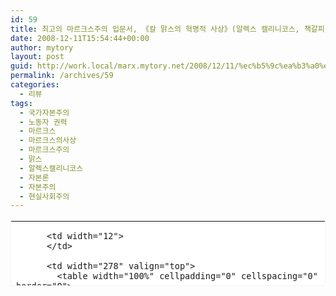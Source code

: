 ```yaml
---
id: 59
title: 최고의 마르크스주의 입문서, 《칼 맑스의 혁명적 사상》(알렉스 캘리니코스, 책갈피, 2007)
date: 2008-12-11T15:54:44+00:00
author: mytory
layout: post
guid: http://work.local/marx.mytory.net/2008/12/11/%ec%b5%9c%ea%b3%a0%ec%9d%98-%eb%a7%88%eb%a5%b4%ed%81%ac%ec%8a%a4%ec%a3%bc%ec%9d%98-%ec%9e%85%eb%ac%b8%ec%84%9c-%e3%80%8a%ec%b9%bc-%eb%a7%91%ec%8a%a4%ec%9d%98-%ed%98%81%eb%aa%85%ec%a0%81-%ec%82%ac/
permalink: /archives/59
categories:
  - 리뷰
tags:
  - 국가자본주의
  - 노동자 권력
  - 마르크스
  - 마르크스의사상
  - 마르크스주의
  - 맑스
  - 알렉스캘리니코스
  - 자본론
  - 자본주의
  - 현실사회주의
---
```

<table key="KY_KOR9788979660487" category="book_detail" openpost="false" width="374" height="105" cellpadding="12" cellspacing="0" border="0" style="border:1px #F3F3F3 solid; background-color:#ffffff; line-height:16px !important;">
  <tr>
    <td style="padding-bottom:0px">
      <table width="350" cellpadding="0" cellspacing="0" border="0">
        <tr>
          <td width="68" valign="top">
            <a href="http://book.daum.net/detail/book.do?bookid=KOR9788979660487" target="_blank"><img width="55" height="80" src="http://photo-book.daum-img.net/images/nbook/medium/487/m9788979660487.jpg" border="0" /></a>
          </td>
          
          <td width="12">
          </td>
          
          <td width="278" valign="top">
            <table width="100%" cellpadding="0" cellspacing="0" border="0">
              <tr>
                <th height="18" colspan="2" align="left" valign="top">
                  <font style="font-size:12px; font-weight:bold; color:#333333; font-family:굴림,gulim,sans-serif;"><a style="color:#333333 !important;text-decoration:none !important;" href="http://book.daum.net/detail/book.do?bookid=KOR9788979660487" target="_blank"><strong>칼 맑스의 혁명적 사상</strong></a></font>
                </th>
              </tr>
              
              <tr>
                <td width="55" height="18" align="left" valign="top">
                  <font style="font-size:12px; color:#999999; font-family:굴림,gulim,sans-serif; line-height:1.4;">카테고리</font>
                </td>
                
                <td height="18" align="left" valign="top">
                  <span style="display:block; float:left; height:14px; overflow:hidden; text-overflow:ellipsis;"><font style="font-size:12px; color:#333333; font-family:굴림,gulim,sans-serif; line-height:1.4;">정치/사회</font></span>
                </td>
              </tr>
              
              <tr>
                <td width="55" height="36" align="left" valign="top">
                  <font style="font-size:12px; color:#999999; font-family:굴림,gulim,sans-serif; line-height:1.4;">지은이</font>
                </td>
                
                <td height="36" align="left" valign="top">
                  <span style="display:block; float:left; height:14px; overflow:hidden; text-overflow:ellipsis;"><font style="font-size:12px; color:#333333; font-family:굴림,gulim,sans-serif; line-height:1.4;">알렉스 캘리니코스 (책갈피, 2007년)</font></span>
                </td>
              </tr>
              
              <tr>
                <td colspan="2" align="left" valign="top">
                  <a style="padding:0px 5px 0px 0px; background:url(http://deco.daum-img.net/contents/info/ic_more.gif) no-repeat 100% 3px; font-size:11px; color:#999999 !important; font-family:돋움,dotum,verdana; text-decoration:underline;" href="http://book.daum.net/detail/book.do?bookid=KOR9788979660487" target="_blank">상세보기</a>
                </td>
              </tr>
            </table>
          </td>
        </tr>
      </table>
    </td>
  </tr>
</table>

이 책은 영국의 급진 사회주의 정당 ‘사회주의 노동자당’의 핵심 활동가이고 동시에 대학교수인 알렉스 캘리니코스가 혁명적 입장에서 맑스에 대해 쓴 책이다.

알렉스 캘리니코스는 세계 100대 지성으로도 꼽힌 바 있다고 한다.

이 책은 마르크스의 사상을 개론한 책인데, 알렉스 캘리니코스의 정치적 지향을 지지하든 지지하지 않든간에 수많은 학회, 세미나 그룹, 토론 그룹, 정치단체 등이 이 책을 개론서로 활용해 왔다.

그만큼 마르크스 사상의 형성 배경과 그 사상의 핵심을 잘 짚고 있는 책이다.

책 목차 등은 상세보기로 들어가면 정보가 제공될 테니 내 입장에서 이 책의 특징을 몇 가지만 적는다.

1.마르크스주의가 허공에 튀어나온 것이 아니라 서구 근대 계몽주의의 오랜 전통을 흡수하면서 형성된 사상이라는 것을 밝힌다 &#8211; 이 점은 사회주의를 이해하는 데 사상적으로 탄탄한 토대를 놓을 수 있게 해주므로 어렵더라도 꿋꿋이 읽어 보기 바란다.

2.자본주의의 동역학에 대해 잘 설명하고 있다 &#8211; 경제 부분은 항상 어려운 부분이다. 그러나 꼼꼼히 읽는다면 마르크스가 말한 자본주의 폐단의 핵심에 대해 이해할 수 있을 것이다. 다시 말해 《자본론》의 핵심을 잘 설명하고 있다.

3.마르크스가 말한 대안이 무엇인지 훌륭하게 설명한다 &#8211; 이 책에서 ‘7장 노동자 권력’ 파트와 ‘8장 맑스와 오늘의 세계’ 파트는 손에 땀을 쥐게 할 정도로 재밌는 파트다. 앞 부분을 성실하게 읽었다면 아마 똑 같은 기분을 경험하게 될 것이라 생각한다. 노동자 권력 파트가 대안에 관한 부분인데, 마르크스가 말한 사회주의가 주류언론에서 말하는 사회와는 상당히 달랐다는 것을 이해할 수 있다. 특히 8장은 중국, 소련, 쿠바 등 소위 ‘현실 사회주의권’ 대해 분석하고 있는데 이들은 국가가 자본화한 국가자본주의사회일 뿐이라는 점을 명확하게 말하고 있다. 그리고 성장하는 현실의 운동에 대해 설명하면서 희망을 볼 수 있게 해 준다.

이 책은 내가 마르크스주의에 대한 편견을 일거에 날려버릴 수 있게 해 준 책이다.

자본주의 시스템의 붕괴가 공공연히 얘기되는 오늘날, 이 책만큼 훌륭하게 대안을 개론하고 있는 책을 찾아보기 힘들다고 생각한다.

대안에 목마른 분들, 꼭 읽어 보시기 바란다. 

<div class="txc-textbox" style="border-top-style: dashed; border-right-style: dashed; border-bottom-style: dashed; border-left-style: dashed; border-top-width: 1px; border-right-width: 1px; border-bottom-width: 1px; border-left-width: 1px; border-top-color: rgb(193, 193, 193); border-right-color: rgb(193, 193, 193); border-bottom-color: rgb(193, 193, 193); border-left-color: rgb(193, 193, 193); background-color: rgb(238, 238, 238); padding-top: 10px; padding-right: 10px; padding-bottom: 10px; padding-left: 10px; ">
  <p>
    덧붙여, 알렉스 캘리니코스가 쓴 <a href="http://wspaper.org/0_view.php?urn=urn:newsml:counterfire.or.kr:20040629T000000%2b0900:d9-149:1U" target="_blank" title="[마르크스는 여전히 유효한가? ─ 마르크스에 대한 왜곡을 걷어 낸다]로 이동합니다.">‘마르크스는 여전히 유효한가? ─ 마르크스에 대한 왜곡을 걷어 낸다’</a>라는 글을 소개한다. 링크를 타고 들어가 읽어 보시라.
  </p>
</div>